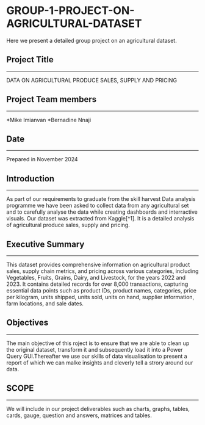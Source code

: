 # GROUP-1-PROJECT-ON-AGRICULTURAL-DATASET
Here we present a detailed group project on an agricultural dataset. 
## Project Title
---
DATA ON AGRICULTURAL PRODUCE SALES, SUPPLY AND PRICING 
## Project Team members
---
*Mike Imianvan
*Bernadine Nnaji

## Date
---
Prepared in November 2024

## Introduction
---
As part of our requirements to graduate from the skill harvest Data analysis programme we have been asked to collect data from any agricultural set and to carefully analyse the data while creating dashboards and interractive visuals. Our dataset was extracted from Kaggle[^1]. It is a detailed analysis of agricultural produce sales, supply and pricing. 
## Executive Summary
---
This dataset provides comprehensive information on agricultural product sales, supply chain metrics, and pricing across various categories, including Vegetables, Fruits, Grains, Dairy, and Livestock, for the years 2022 and 2023. It contains detailed records for over 8,000 transactions, capturing essential data points such as product IDs, product names, categories, price per kilogram, units shipped, units sold, units on hand, supplier information, farm locations, and sale dates.
## Objectives
---
The main objective of this roject is to ensure that we are able to clean up the original dataset, transform it and subsequently load it into a Power Query GUI.Thereafter we use our skills of data visualisation to present a report of which we can malke insights and cleverly tell a strory around our data. 
##  SCOPE
---
We will include in our project deliverables such as charts, graphs, tables, cards, gauge, question and answers, matrices and tables. 
## 

